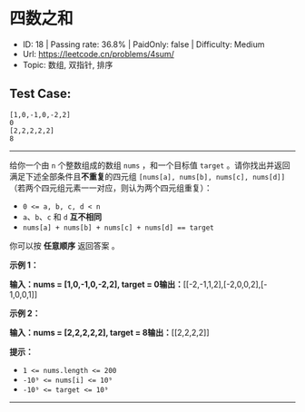 # 四数之和                                                           

* ID: 18      | Passing rate: 36.8% | PaidOnly: false  | Difficulty: Medium 
* Url: https://leetcode.cn/problems/4sum/ 
* Topic: 数组, 双指针, 排序 

## Test Case: 
```
[1,0,-1,0,-2,2]
0
[2,2,2,2,2]
8
```



---
给你一个由 `n` 个整数组成的数组 `nums` ，和一个目标值 `target`
。请你找出并返回满足下述全部条件且**不重复**的四元组 `[nums[a], nums[b],
nums[c], nums[d]]` （若两个四元组元素一一对应，则认为两个四元组重复）：

* `0 <= a, b, c, d < n`
* `a`、`b`、`c` 和 `d` **互不相同**
* `nums[a] + nums[b] + nums[c] + nums[d] == target`

你可以按 **任意顺序** 返回答案 。


**示例 1：**

**输入：**nums = [1,0,-1,0,-2,2], target = 0**输出：**[[-2,-1,1,2],[-2,0,0,2],[-
1,0,0,1]]

**示例 2：**

**输入：**nums = [2,2,2,2,2], target = 8**输出：**[[2,2,2,2]]


**提示：**

* `1 <= nums.length <= 200`
* `-10⁹ <= nums[i] <= 10⁹`
* `-10⁹ <= target <= 10⁹`

---